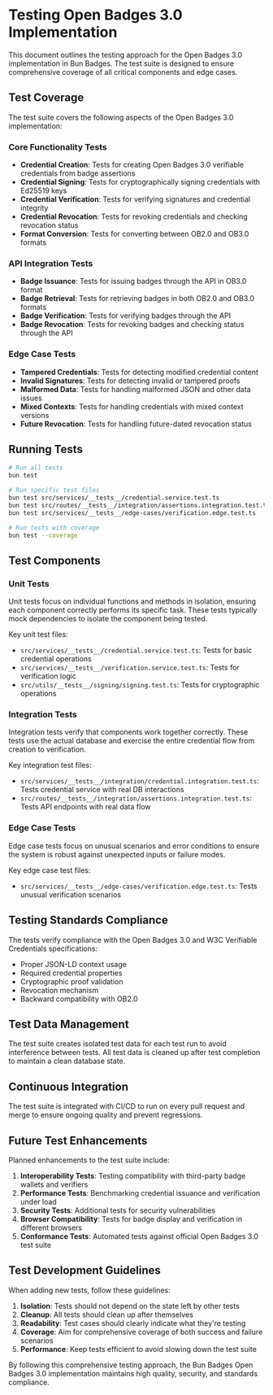 # Testing Open Badges 3.0 Implementation

This document outlines the testing approach for the Open Badges 3.0 implementation in Bun Badges. The test suite is designed to ensure comprehensive coverage of all critical components and edge cases.

## Test Coverage

The test suite covers the following aspects of the Open Badges 3.0 implementation:

### Core Functionality Tests

- **Credential Creation**: Tests for creating Open Badges 3.0 verifiable credentials from badge assertions
- **Credential Signing**: Tests for cryptographically signing credentials with Ed25519 keys
- **Credential Verification**: Tests for verifying signatures and credential integrity
- **Credential Revocation**: Tests for revoking credentials and checking revocation status
- **Format Conversion**: Tests for converting between OB2.0 and OB3.0 formats

### API Integration Tests

- **Badge Issuance**: Tests for issuing badges through the API in OB3.0 format
- **Badge Retrieval**: Tests for retrieving badges in both OB2.0 and OB3.0 formats
- **Badge Verification**: Tests for verifying badges through the API
- **Badge Revocation**: Tests for revoking badges and checking status through the API

### Edge Case Tests

- **Tampered Credentials**: Tests for detecting modified credential content
- **Invalid Signatures**: Tests for detecting invalid or tampered proofs
- **Malformed Data**: Tests for handling malformed JSON and other data issues
- **Mixed Contexts**: Tests for handling credentials with mixed context versions
- **Future Revocation**: Tests for handling future-dated revocation status

## Running Tests

```bash
# Run all tests
bun test

# Run specific test files
bun test src/services/__tests__/credential.service.test.ts
bun test src/routes/__tests__/integration/assertions.integration.test.ts
bun test src/services/__tests__/edge-cases/verification.edge.test.ts

# Run tests with coverage
bun test --coverage
```

## Test Components

### Unit Tests

Unit tests focus on individual functions and methods in isolation, ensuring each component correctly performs its specific task. These tests typically mock dependencies to isolate the component being tested.

Key unit test files:
- `src/services/__tests__/credential.service.test.ts`: Tests for basic credential operations
- `src/services/__tests__/verification.service.test.ts`: Tests for verification logic
- `src/utils/__tests__/signing/signing.test.ts`: Tests for cryptographic operations

### Integration Tests

Integration tests verify that components work together correctly. These tests use the actual database and exercise the entire credential flow from creation to verification.

Key integration test files:
- `src/services/__tests__/integration/credential.integration.test.ts`: Tests credential service with real DB interactions
- `src/routes/__tests__/integration/assertions.integration.test.ts`: Tests API endpoints with real data flow

### Edge Case Tests

Edge case tests focus on unusual scenarios and error conditions to ensure the system is robust against unexpected inputs or failure modes.

Key edge case test files:
- `src/services/__tests__/edge-cases/verification.edge.test.ts`: Tests unusual verification scenarios

## Testing Standards Compliance

The tests verify compliance with the Open Badges 3.0 and W3C Verifiable Credentials specifications:

- Proper JSON-LD context usage
- Required credential properties
- Cryptographic proof validation
- Revocation mechanism
- Backward compatibility with OB2.0

## Test Data Management

The test suite creates isolated test data for each test run to avoid interference between tests. All test data is cleaned up after test completion to maintain a clean database state.

## Continuous Integration

The test suite is integrated with CI/CD to run on every pull request and merge to ensure ongoing quality and prevent regressions.

## Future Test Enhancements

Planned enhancements to the test suite include:

1. **Interoperability Tests**: Testing compatibility with third-party badge wallets and verifiers
2. **Performance Tests**: Benchmarking credential issuance and verification under load
3. **Security Tests**: Additional tests for security vulnerabilities
4. **Browser Compatibility**: Tests for badge display and verification in different browsers
5. **Conformance Tests**: Automated tests against official Open Badges 3.0 test suite

## Test Development Guidelines

When adding new tests, follow these guidelines:

1. **Isolation**: Tests should not depend on the state left by other tests
2. **Cleanup**: All tests should clean up after themselves
3. **Readability**: Test cases should clearly indicate what they're testing
4. **Coverage**: Aim for comprehensive coverage of both success and failure scenarios
5. **Performance**: Keep tests efficient to avoid slowing down the test suite

By following this comprehensive testing approach, the Bun Badges Open Badges 3.0 implementation maintains high quality, security, and standards compliance.
